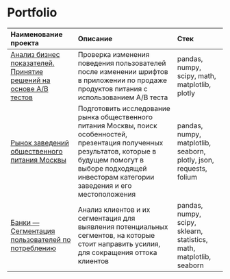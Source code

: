 # Portfolio
|Наименование проекта|Описание|Стек|
|:-|:-|:-|
|[Анализ бизнес показателей. Принятие решений на основе А/В тестов](https://github.com/Roman-K11/Portfolio/blob/main/Projects/AB-test.ipynb)|Проверка изменения поведения пользователей после изменении шрифтов в приложении по продаже продуктов питания с использованием A/B теста|pandas, numpy, scipy,  math, matplotlib, plotly|
|[Рынок заведений общественного питания Москвы](https://github.com/Roman-K11/Portfolio/blob/main/Projects/Cafe.ipynb)|Подготовить исследование рынка общественного питания Москвы, поиск особенностей, презентация полученных результатов, которые в будущем помогут в выборе подходящей инвесторам категории заведения и его местоположения|pandas, numpy, matplotlib, seaborn, plotly, json, requests, folium|
|[Банки — Сегментация пользователей по потреблению](https://github.com/Roman-K11/Portfolio/blob/main/Projects/Segmentation.ipynb)|Анализ клиентов и их сегментация для выявления потенциальных сегментов, на которые стоит направить усилия, для сокращения оттока клиентов|pandas, numpy, scipy, sklearn, statistics, math, matplotlib, seaborn| 
